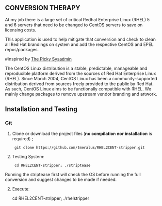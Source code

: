 ## CONVERSION THERAPY ##

At my job there is a large set of critical Redhat Enterprise Linux (RHEL) 5 and 6 servers that need to be changed to CentOS servers to save on licensing costs.

This application is used to help mitigate that conversion and check to clean all Red Hat brandings on system and add the respective CentOS and EPEL repos/packages.

#inspired by [The Picky Sysadmin](https://www.pickysysadmin.ca/2014/04/27/how-to-convert-rhel-5-x-to-centos-5-x/)



The CentOS Linux distribution is a stable, predictable, manageable and reproducible platform derived from the sources of Red Hat Enterprise Linux (RHEL). Since March 2004, CentOS Linux has been a community-supported distribution derived from sources freely provided to the public by Red Hat. As such, CentOS Linux aims to be functionally compatible with RHEL. We mainly change packages to remove upstream vendor branding and artwork.


## Installation and Testing

### Git

1. Clone or download the project files (**no compilation nor installation** is required) ;

        git clone https://github.com/tmeralus/RHEL2CENT-stripper.git

2. Testing System:

        cd RHEL2CENT-stripper; ./striptease

Running the striptease first will check the OS before running the full conversion and suggest changes to be made if needed.

2. Execute:

      cd RHEL2CENT-stripper; ./rhelstripper
